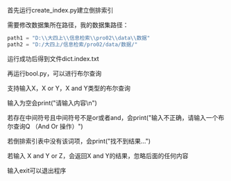 首先运行create_index.py建立倒排索引

需要修改数据集所在路径，我的数据集路径：

```python
path1 = "D:\\大四上\\信息检索\\pro02\\data\\数据"
path2 = "D:/大四上/信息检索/pro02/data/数据/"
```

运行成功后得到文件dict.index.txt



再运行bool.py，可以进行布尔查询

支持输入X，X or Y，X and Y类型的布尔查询

输入为空会print("请输入内容\n")

若存在中间符号且中间符号不是or或者and，会print("输入不正确，请输入一个布尔查询Q （And Or 操作）")

若倒排索引表中没有该词项，会print("找不到结果...")

若输入 X and Y or Z，会返回X and Y的结果，忽略后面的任何内容

输入exit可以退出程序
